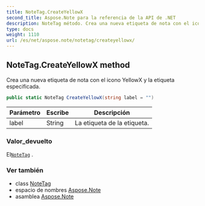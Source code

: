 ```yaml
---
title: NoteTag.CreateYellowX
second_title: Aspose.Note para la referencia de la API de .NET
description: NoteTag método. Crea una nueva etiqueta de nota con el icono YellowX y la etiqueta especificada.
type: docs
weight: 1110
url: /es/net/aspose.note/notetag/createyellowx/
---
```

## NoteTag.CreateYellowX method

Crea una nueva etiqueta de nota con el icono YellowX y la etiqueta especificada.

```csharp
public static NoteTag CreateYellowX(string label = "")
```

| Parámetro | Escribe | Descripción |
| --- | --- | --- |
| label | String | La etiqueta de la etiqueta. |

### Valor_devuelto

El[`NoteTag`](../) .

### Ver también

* class [NoteTag](../)
* espacio de nombres [Aspose.Note](../../notetag/)
* asamblea [Aspose.Note](../../../)


